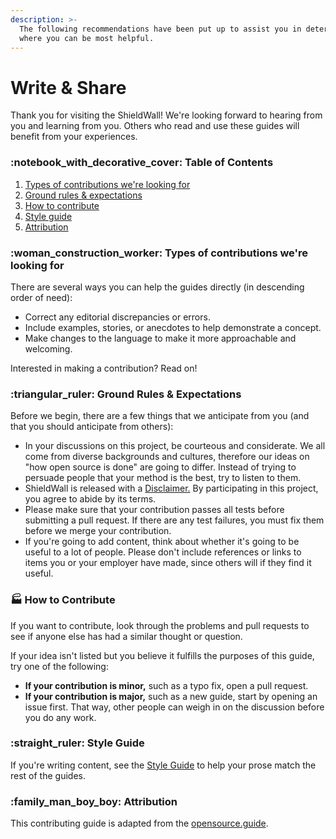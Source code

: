 ```yaml
---
description: >-
  The following recommendations have been put up to assist you in determining
  where you can be most helpful.
---
```


# Write & Share

Thank you for visiting the ShieldWall! We're looking forward to hearing from you and learning from you. Others who read and use these guides will benefit from your experiences.

### :notebook\_with\_decorative\_cover: Table of Contents

1. [Types of contributions we're looking for](https://www.shieldwall.pro/contributers/write-and-share#types-of-contributions-were-looking-for)
2. [Ground rules & expectations](https://www.shieldwall.pro/contributers/write-and-share#ground-rules-and-expectations)
3. [How to contribute](https://www.shieldwall.pro/contributers/write-and-share#how-to-contribute)
4. [Style guide](https://www.shieldwall.pro/contributers/write-and-share#style-guide)
5. [Attribution](https://www.shieldwall.pro/contributers/write-and-share#style-guide)

### :woman\_construction\_worker: Types of contributions we're looking for

There are several ways you can help the guides directly (in descending order of need):

* Correct any editorial discrepancies or errors.
* Include examples, stories, or anecdotes to help demonstrate a concept.
* Make changes to the language to make it more approachable and welcoming.

Interested in making a contribution? Read on!

### :triangular\_ruler: Ground Rules & Expectations

Before we begin, there are a few things that we anticipate from you (and that you should anticipate from others):

* In your discussions on this project, be courteous and considerate. We all come from diverse backgrounds and cultures, therefore our ideas on "how open source is done" are going to differ. Instead of trying to persuade people that your method is the best, try to listen to them.
* ShieldWall is released with a [Disclaimer.](https://www.shieldwall.pro/disclaimer) By participating in this project, you agree to abide by its terms.
* Please make sure that your contribution passes all tests before submitting a pull request. If there are any test failures, you must fix them before we merge your contribution.
* If you're going to add content, think about whether it's going to be useful to a lot of people. Please don't include references or links to items you or your employer have made, since others will if they find it useful.

### :factory: How to Contribute

If you want to contribute, look through the problems and pull requests to see if anyone else has had a similar thought or question.

If your idea isn't listed but you believe it fulfills the purposes of this guide, try one of the following:

* **If your contribution is minor,** such as a typo fix, open a pull request.
* **If your contribution is major,** such as a new guide, start by opening an issue first. That way, other people can weigh in on the discussion before you do any work.

### :straight\_ruler: Style Guide

If you're writing content, see the [Style Guide](https://www.shieldwall.pro/contributers/style-guide) to help your prose match the rest of the guides.

### :family\_man\_boy\_boy: Attribution

This contributing guide is adapted from the [opensource.guide](https://github.com/github/opensource.guide).

